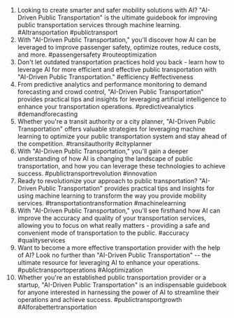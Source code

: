 1. Looking to create smarter and safer mobility solutions with AI? "AI-Driven Public Transportation" is the ultimate guidebook for improving public transportation services through machine learning. #AItransportation #publictransport
2. With "AI-Driven Public Transportation," you'll discover how AI can be leveraged to improve passenger safety, optimize routes, reduce costs, and more. #passengersafety #routeoptimization
3. Don't let outdated transportation practices hold you back - learn how to leverage AI for more efficient and effective public transportation with "AI-Driven Public Transportation." #efficiency #effectiveness
4. From predictive analytics and performance monitoring to demand forecasting and crowd control, "AI-Driven Public Transportation" provides practical tips and insights for leveraging artificial intelligence to enhance your transportation operations. #predictiveanalytics #demandforecasting
5. Whether you're a transit authority or a city planner, "AI-Driven Public Transportation" offers valuable strategies for leveraging machine learning to optimize your public transportation system and stay ahead of the competition. #transitauthority #cityplanner
6. With "AI-Driven Public Transportation," you'll gain a deeper understanding of how AI is changing the landscape of public transportation, and how you can leverage these technologies to achieve success. #publictransportrevolution #innovation
7. Ready to revolutionize your approach to public transportation? "AI-Driven Public Transportation" provides practical tips and insights for using machine learning to transform the way you provide mobility services. #transportationtransformation #machinelearning
8. With "AI-Driven Public Transportation," you'll see firsthand how AI can improve the accuracy and quality of your transportation services, allowing you to focus on what really matters - providing a safe and convenient mode of transportation to the public. #accuracy #qualityservices
9. Want to become a more effective transportation provider with the help of AI? Look no further than "AI-Driven Public Transportation" -- the ultimate resource for leveraging AI to enhance your operations. #publictransportoperations #AIoptimization
10. Whether you're an established public transportation provider or a startup, "AI-Driven Public Transportation" is an indispensable guidebook for anyone interested in harnessing the power of AI to streamline their operations and achieve success. #publictransportgrowth #AIforabettertransportation
